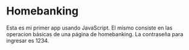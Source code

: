 # Homebanking

Esta es mi primer app usando JavaScript. El mismo consiste en las operacion básicas de una página de homebanking. 
La contraseña para ingresar es 1234.
